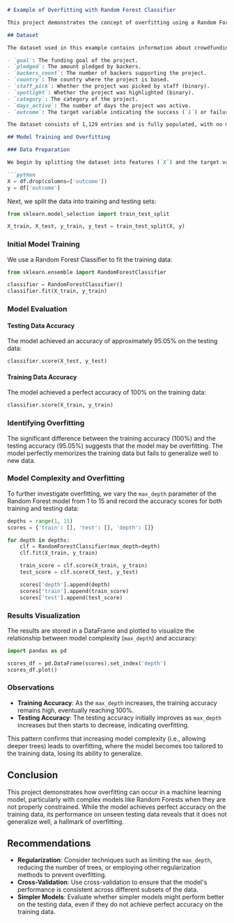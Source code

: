 ```markdown
# Example of Overfitting with Random Forest Classifier

This project demonstrates the concept of overfitting using a Random Forest Classifier on a crowdfunding dataset. Overfitting occurs when a model performs exceptionally well on the training data but fails to generalize to new, unseen data, often due to the model being too complex.

## Dataset

The dataset used in this example contains information about crowdfunding projects. It includes the following features:

- `goal`: The funding goal of the project.
- `pledged`: The amount pledged by backers.
- `backers_count`: The number of backers supporting the project.
- `country`: The country where the project is based.
- `staff_pick`: Whether the project was picked by staff (binary).
- `spotlight`: Whether the project was highlighted (binary).
- `category`: The category of the project.
- `days_active`: The number of days the project was active.
- `outcome`: The target variable indicating the success (`1`) or failure (`0`) of the project.

The dataset consists of 1,129 entries and is fully populated, with no missing values.

## Model Training and Overfitting

### Data Preparation

We begin by splitting the dataset into features (`X`) and the target variable (`y`):

```python
X = df.drop(columns=['outcome'])
y = df['outcome']
```

Next, we split the data into training and testing sets:

```python
from sklearn.model_selection import train_test_split

X_train, X_test, y_train, y_test = train_test_split(X, y)
```

### Initial Model Training

We use a Random Forest Classifier to fit the training data:

```python
from sklearn.ensemble import RandomForestClassifier

classifier = RandomForestClassifier()
classifier.fit(X_train, y_train)
```

### Model Evaluation

#### Testing Data Accuracy

The model achieved an accuracy of approximately 95.05% on the testing data:

```python
classifier.score(X_test, y_test)
```

#### Training Data Accuracy

The model achieved a perfect accuracy of 100% on the training data:

```python
classifier.score(X_train, y_train)
```

### Identifying Overfitting

The significant difference between the training accuracy (100%) and the testing accuracy (95.05%) suggests that the model may be overfitting. The model perfectly memorizes the training data but fails to generalize well to new data.

### Model Complexity and Overfitting

To further investigate overfitting, we vary the `max_depth` parameter of the Random Forest model from 1 to 15 and record the accuracy scores for both training and testing data:

```python
depths = range(1, 15)
scores = {'train': [], 'test': [], 'depth': []}

for depth in depths:
    clf = RandomForestClassifier(max_depth=depth)
    clf.fit(X_train, y_train)

    train_score = clf.score(X_train, y_train)
    test_score = clf.score(X_test, y_test)

    scores['depth'].append(depth)
    scores['train'].append(train_score)
    scores['test'].append(test_score)
```

### Results Visualization

The results are stored in a DataFrame and plotted to visualize the relationship between model complexity (`max_depth`) and accuracy:

```python
import pandas as pd

scores_df = pd.DataFrame(scores).set_index('depth')
scores_df.plot()
```

### Observations

- **Training Accuracy**: As the `max_depth` increases, the training accuracy remains high, eventually reaching 100%.
- **Testing Accuracy**: The testing accuracy initially improves as `max_depth` increases but then starts to decrease, indicating overfitting.

This pattern confirms that increasing model complexity (i.e., allowing deeper trees) leads to overfitting, where the model becomes too tailored to the training data, losing its ability to generalize.

## Conclusion

This project demonstrates how overfitting can occur in a machine learning model, particularly with complex models like Random Forests when they are not properly constrained. While the model achieves perfect accuracy on the training data, its performance on unseen testing data reveals that it does not generalize well, a hallmark of overfitting.

## Recommendations

- **Regularization**: Consider techniques such as limiting the `max_depth`, reducing the number of trees, or employing other regularization methods to prevent overfitting.
- **Cross-Validation**: Use cross-validation to ensure that the model's performance is consistent across different subsets of the data.
- **Simpler Models**: Evaluate whether simpler models might perform better on the testing data, even if they do not achieve perfect accuracy on the training data.
```
